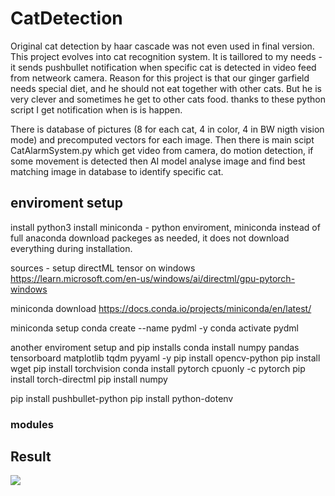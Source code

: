 # CatDetection
Original cat detection by haar cascade was not even used in final version.
This project evolves into cat recognition system. It is taillored to my needs - it sends pushbullet notification when specific cat is detected in video feed from netweork camera. Reason for this project is that our ginger garfield needs special diet, and he should not eat together with other cats. But he is very clever and sometimes he get to other cats food. thanks to these python script I get notification when is is happen.  

There is database of pictures (8 for each cat, 4 in color, 4 in BW nigth vision mode) and precomputed vectors for each image. 
Then there is main scipt CatAlarmSystem.py which get video from camera, do motion detection, if some movement is detected then AI model analyse image and find best matching image in database to identify specific cat.

## enviroment setup

install python3
install miniconda - python enviroment, miniconda instead of full anaconda download packeges as needed, it does not download everything during installation.

sources - setup directML tensor on windows
https://learn.microsoft.com/en-us/windows/ai/directml/gpu-pytorch-windows

miniconda download https://docs.conda.io/projects/miniconda/en/latest/

miniconda setup
conda create --name pydml -y
conda activate pydml

another enviroment setup and pip installs
conda install numpy pandas tensorboard matplotlib tqdm pyyaml -y
pip install opencv-python
pip install wget
pip install torchvision
conda install pytorch cpuonly -c pytorch
pip install torch-directml
pip install numpy

pip install pushbullet-python
pip install python-dotenv

### modules


## Result
![](https://github.com/haribaskar/CatDetection-HaarCascade/blob/master/result.jpg)




